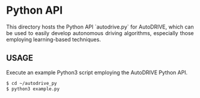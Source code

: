 # Python API

<p align="justify">
This directory hosts the Python API `autodrive.py` for AutoDRIVE, which can be used to easily develop autonomous driving algorithms, especially those employing learning-based techniques.
</p>

## USAGE

Execute an example Python3 script employing the AutoDRIVE Python API.
```bash
$ cd ~/autodrive_py
$ python3 example.py
```
